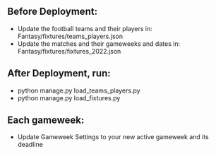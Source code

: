 ## Before Deployment:
- Update the football teams and their players in: Fantasy/fixtures/teams_players.json
- Update the matches and their gameweeks and dates in: Fantasy/fixtures/fixtures_2022.json

## After Deployment, run:
- python manage.py load_teams_players.py
- python manage.py load_fixtures.py

## Each gameweek:
- Update Gameweek Settings to your new active gameweek and its deadline
